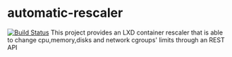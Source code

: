 # automatic-rescaler
[![Build Status](https://travis-ci.com/JonatanEnes/automatic-rescaler.svg?branch=master)](https://travis-ci.com/JonatanEnes/automatic-rescaler)
This project provides an LXD container rescaler that is able to change cpu,memory,disks and network cgroups' limits through an REST API

